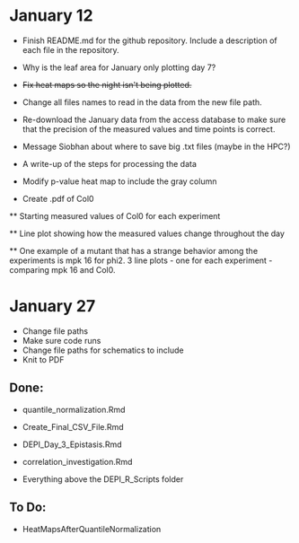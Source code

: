 # January 12

* Finish README.md for the github repository. Include a description of each file in the repository.

* Why is the leaf area for January only plotting day 7?

* ~~Fix heat maps so the night isn't being plotted.~~

* Change all files names to read in the data from the new file path.

* Re-download the January data from the access database to make sure that the precision of the measured values and time points is correct.

* Message Siobhan about where to save big .txt files (maybe in the HPC?)

* A write-up of the steps for processing the data

* Modify p-value heat map to include the gray column

* Create .pdf of Col0

** Starting measured values of Col0 for each experiment

** Line plot showing how the measured values change throughout the day

** One example of a mutant that has a strange behavior among the experiments is mpk 16 for phi2. 3 line plots - one for each experiment - comparing mpk 16 and Col0. 

# January 27

* Change file paths
* Make sure code runs
* Change file paths for schematics to include
* Knit to PDF

## Done:

* quantile_normalization.Rmd
* Create_Final_CSV_File.Rmd
* DEPI_Day_3_Epistasis.Rmd
* correlation_investigation.Rmd

* Everything above the DEPI_R_Scripts folder

## To Do:

* HeatMapsAfterQuantileNormalization










